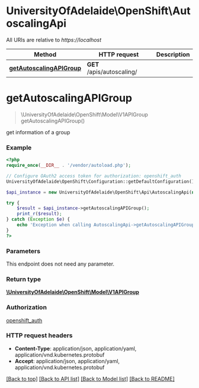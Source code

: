 # UniversityOfAdelaide\OpenShift\AutoscalingApi

All URIs are relative to *https://localhost*

Method | HTTP request | Description
------------- | ------------- | -------------
[**getAutoscalingAPIGroup**](AutoscalingApi.md#getAutoscalingAPIGroup) | **GET** /apis/autoscaling/ | 


# **getAutoscalingAPIGroup**
> \UniversityOfAdelaide\OpenShift\Model\V1APIGroup getAutoscalingAPIGroup()



get information of a group

### Example
```php
<?php
require_once(__DIR__ . '/vendor/autoload.php');

// Configure OAuth2 access token for authorization: openshift_auth
UniversityOfAdelaide\OpenShift\Configuration::getDefaultConfiguration()->setAccessToken('YOUR_ACCESS_TOKEN');

$api_instance = new UniversityOfAdelaide\OpenShift\Api\AutoscalingApi(new \Http\Adapter\Guzzle6\Client());

try {
    $result = $api_instance->getAutoscalingAPIGroup();
    print_r($result);
} catch (Exception $e) {
    echo 'Exception when calling AutoscalingApi->getAutoscalingAPIGroup: ', $e->getMessage(), PHP_EOL;
}
?>
```

### Parameters
This endpoint does not need any parameter.

### Return type

[**\UniversityOfAdelaide\OpenShift\Model\V1APIGroup**](../Model/V1APIGroup.md)

### Authorization

[openshift_auth](../../README.md#openshift_auth)

### HTTP request headers

 - **Content-Type**: application/json, application/yaml, application/vnd.kubernetes.protobuf
 - **Accept**: application/json, application/yaml, application/vnd.kubernetes.protobuf

[[Back to top]](#) [[Back to API list]](../../README.md#documentation-for-api-endpoints) [[Back to Model list]](../../README.md#documentation-for-models) [[Back to README]](../../README.md)


